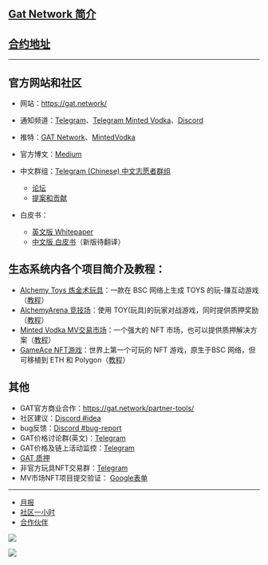 ## [Gat Network 简介](_posts/2022-04-05-gat-network.md)

## [**合约地址**](_posts/2022-03-19-contract.md)

----

## 官方网站和社区

* 网站：https://gat.network/
* 通知频道：[Telegram](https://t.me/gat_news)、[Telegram Minted Vodka](https://t.me/mintedvodka)、[Discord](https://discord.gg/PdEj26VMjE)
* 推特：[GAT Network](https://twitter.com/gat_network)、[MintedVodka](https://twitter.com/MintedVodka)
* 官方博文：[Medium](https://medium.com/gat-network)
* 中文群组：[Telegram (Chinese) 中文志愿者群组](https://t.me/gatnetwork_cn)
  * [论坛](https://github.com/GAT-Network/Chinese-Tutorial/discussions)
  * [提案和贡献](https://github.com/GAT-Network/Chinese-Tutorial/issues)

* 白皮书：
  * [英文版 Whitepaper](https://gat.network/wp-content/uploads/2021/11/litepaper.pdf) 
  * [中文版 白皮书](https://github.com/GAT-Network/Chinese-Tutorial/issues/1)（新版待翻译）

## 生态系统内各个项目简介及教程：
* [Alchemy Toys 炼金术玩具](_posts/2022-03-19-alchemytoys.md)：一款在 BSC 网络上生成 TOYS 的玩-赚互动游戏（[教程](_posts/2022-03-19-alchemytoys-tutorial.md)）
* [AlchemyArena 竞技场](_posts/2022-03-19-alchemyarena.md)：使用 TOY(玩具)的玩家对战游戏，同时提供质押奖励（[教程](_posts/2022-03-19-alchemyarena-tutorial.md)）
* [Minted Vodka MV交易市场](_posts/2022-03-19-mintedvodka.md)：一个强大的 NFT 市场，也可以提供质押解决方案（[教程](2022-03-19-mintedvodka-tutorial.md)）
* [GameAce NFT游戏](_posts/2022-03-19-gameace.md)：世界上第一个可玩的 NFT 游戏，原生于BSC 网络，但可移植到 ETH 和 Polygon（[教程](2022-03-19-gameace-tutorial.md)）

## 其他
* GAT官方商业合作：https://gat.network/partner-tools/
* 社区建议：[Discord #idea](https://discord.gg/PdEj26VMjE)
* bug反馈：[Discord #bug-report](https://discord.gg/dTZtpvDzGU)
* GAT价格讨论群(英文)：[Telegram](https://t.me/GATprice)
* GAT价格及链上活动监控：[Telegram](https://t.me/gatalert)
* [GAT 质押](_posts/2022-03-19-stake.md)
* 非官方玩具NFT交易群：[Telegram](https://t.me/alchemynfttoysoffering)
* MV市场NFT项目提交验证： [Google表单](https://forms.gle/YynkG1YyUhmVFDCL7)

----

* [月报](_posts/2022-03-19-month-update.md)
* [社区一小时](_posts/2022-03-19-community-hours.md)
* [合作伙伴](_posts/2022-03-19-partner.md)


[![](https://gat.network/wp-content/uploads/2022/01/binance-incubation-1.jpeg)](https://www.binance.com/en/blog/ecosystem/binance-labs-launches-season-3-of-incubation-program-421499824684903042)

[![](https://gat.network/wp-content/uploads/2022/03/gatmvb_IV-1.png)](https://www.bnbchain.world/en/blog/mvb-iv-metafi-smarter-defi-for-the-web3-universe/)
